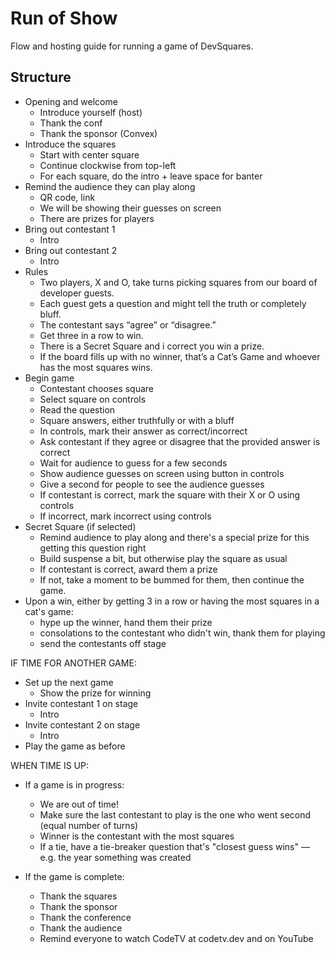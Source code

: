# Run of Show

Flow and hosting guide for running a game of DevSquares.

## Structure

- Opening and welcome
  - Introduce yourself (host)
  - Thank the conf
  - Thank the sponsor (Convex)
- Introduce the squares
  - Start with center square
  - Continue clockwise from top-left
  - For each square, do the intro + leave space for banter
- Remind the audience they can play along
  - QR code, link
  - We will be showing their guesses on screen
  - There are prizes for players
- Bring out contestant 1
  - Intro
- Bring out contestant 2
  - Intro
- Rules
  - Two players, X and O, take turns picking squares from our board of developer guests.
  - Each guest gets a question and might tell the truth or completely bluff.
  - The contestant says “agree” or “disagree.”
  - Get three in a row to win.
  - There is a Secret Square and i correct you win a prize.
  - If the board fills up with no winner, that’s a Cat’s Game and whoever has the most squares wins.
- Begin game
  - Contestant chooses square
  - Select square on controls
  - Read the question
  - Square answers, either truthfully or with a bluff
  - In controls, mark their answer as correct/incorrect
  - Ask contestant if they agree or disagree that the provided answer is correct
  - Wait for audience to guess for a few seconds
  - Show audience guesses on screen using button in controls
  - Give a second for people to see the audience guesses
  - If contestant is correct, mark the square with their X or O using controls
  - If incorrect, mark incorrect using controls
- Secret Square (if selected)
  - Remind audience to play along and there's a special prize for this getting this question right
  - Build suspense a bit, but otherwise play the square as usual
  - If contestant is correct, award them a prize
  - If not, take a moment to be bummed for them, then continue the game.
- Upon a win, either by getting 3 in a row or having the most squares in a cat's game:
  - hype up the winner, hand them their prize
  - consolations to the contestant who didn't win, thank them for playing
  - send the contestants off stage

IF TIME FOR ANOTHER GAME:

- Set up the next game
  - Show the prize for winning
- Invite contestant 1 on stage
  - Intro
- Invite contestant 2 on stage
  - Intro
- Play the game as before

WHEN TIME IS UP:

- If a game is in progress:

  - We are out of time!
  - Make sure the last contestant to play is the one who went second (equal number of turns)
  - Winner is the contestant with the most squares
  - If a tie, have a tie-breaker question that's "closest guess wins" — e.g. the year something was created

- If the game is complete:
  - Thank the squares
  - Thank the sponsor
  - Thank the conference
  - Thank the audience
  - Remind everyone to watch CodeTV at codetv.dev and on YouTube
